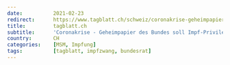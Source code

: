 ```yaml
---
date:          2021-02-23
redirect:      https://www.tagblatt.ch/schweiz/coronakrise-geheimpapier-des-bundes-soll-impf-privilegien-zeigen-das-muessen-sie-dazu-wissen-ld.2105515
title:         tagblatt.ch
subtitle:      'Coronakrise - Geheimpapier des Bundes soll Impf-Privilegien zeigen – das müssen Sie dazu wissen'
country:       CH
categories:    [MSM, Impfung]
tags:          [tagblatt, impfzwang, bundesrat]
---
```

